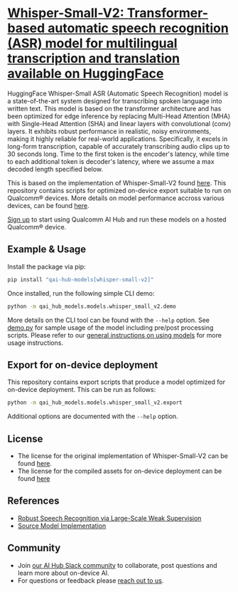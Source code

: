 # [Whisper-Small-V2: Transformer-based automatic speech recognition (ASR) model for multilingual transcription and translation available on HuggingFace](https://aihub.qualcomm.com/models/whisper_small_v2)

HuggingFace Whisper-Small ASR (Automatic Speech Recognition) model is a state-of-the-art system designed for transcribing spoken language into written text. This model is based on the transformer architecture and has been optimized for edge inference by replacing Multi-Head Attention (MHA) with Single-Head Attention (SHA) and linear layers with convolutional (conv) layers. It exhibits robust performance in realistic, noisy environments, making it highly reliable for real-world applications. Specifically, it excels in long-form transcription, capable of accurately transcribing audio clips up to 30 seconds long. Time to the first token is the encoder's latency, while time to each additional token is decoder's latency, where we assume a max decoded length specified below.

This is based on the implementation of Whisper-Small-V2 found [here](https://github.com/huggingface/transformers/tree/v4.42.3/src/transformers/models/whisper). This repository contains scripts for optimized on-device
export suitable to run on Qualcomm® devices. More details on model performance
accross various devices, can be found [here](https://aihub.qualcomm.com/models/whisper_small_v2).

[Sign up](https://myaccount.qualcomm.com/signup) to start using Qualcomm AI Hub and run these models on a hosted Qualcomm® device.




## Example & Usage

Install the package via pip:
```bash
pip install "qai-hub-models[whisper-small-v2]"
```


Once installed, run the following simple CLI demo:

```bash
python -m qai_hub_models.models.whisper_small_v2.demo
```
More details on the CLI tool can be found with the `--help` option. See
[demo.py](demo.py) for sample usage of the model including pre/post processing
scripts. Please refer to our [general instructions on using
models](../../../#getting-started) for more usage instructions.

## Export for on-device deployment

This repository contains export scripts that produce a model optimized for
on-device deployment. This can be run as follows:

```bash
python -m qai_hub_models.models.whisper_small_v2.export
```
Additional options are documented with the `--help` option.


## License
* The license for the original implementation of Whisper-Small-V2 can be found
  [here](https://github.com/huggingface/transformers/blob/v4.42.3/LICENSE).
* The license for the compiled assets for on-device deployment can be found [here](https://qaihub-public-assets.s3.us-west-2.amazonaws.com/qai-hub-models/Qualcomm+AI+Hub+Proprietary+License.pdf)


## References
* [Robust Speech Recognition via Large-Scale Weak Supervision](https://cdn.openai.com/papers/whisper.pdf)
* [Source Model Implementation](https://github.com/huggingface/transformers/tree/v4.42.3/src/transformers/models/whisper)



## Community
* Join [our AI Hub Slack community](https://aihub.qualcomm.com/community/slack) to collaborate, post questions and learn more about on-device AI.
* For questions or feedback please [reach out to us](mailto:ai-hub-support@qti.qualcomm.com).

